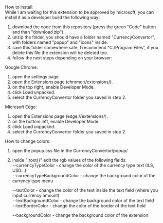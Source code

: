 How to install:  
While I am waiting for this extension to be approved by microsoft, you can install it as a developer build the following way:  
  
1. download the code from this repository (press the green "Code" button and than "download zip").
2. unzip the folder, you should have a folder named "CurrencyConvertor", with folders named "popup" and "icons" inside.
3. save this folder somewhere safe, I recommend "C:\Program Files", if you delete this file the extension will be deleted too.
4. follow the next steps depending on your browser:
  
Google Chrome:  
1. open the settings page.
2. open the Extensions page (chrome://extensions/).
3. on the top right, enable Developer Mode.
4. click Load unpacked.
5. select the CurrencyConvertor folder you saved in step 2.
  
Microsoft Edge:  
1. open the Extensions page (edge://extensions/).
2. on the bottom left, enable Developer Mode.
3. click Load unpacked.
4. select the CurrencyConvertor folder you saved in step 2.  
  

How to change colors:  
1. open the popup.css file in the CurrencyConvertor/popup/  
2. inside ":root{}" edit the rgb values of the following fields:  
    --currencyTypeColor - change the color of the currency type text (ILS, USD...)  
    --currencyTypeBackgroundColor - change the background color of the currency type menu  

    --textColor - change the color of the text inside the text field (where you input currency amount)  
    --textBackgroundColor - change the background color of the text field  
    --textBorderColor - change the color of the border of the text field  

    --backgroundColor - change the background color of the extension  